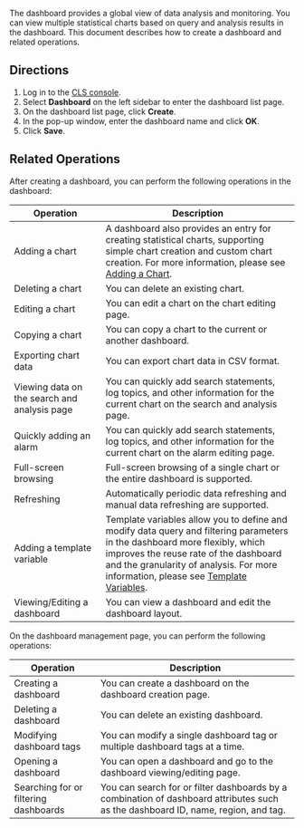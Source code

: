 The dashboard provides a global view of data analysis and monitoring. You can view multiple statistical charts based on query and analysis results in the dashboard. This document describes how to create a dashboard and related operations.

## Directions

1. Log in to the [CLS console](https://console.cloud.tencent.com/cls/overview).
2. Select **Dashboard** on the left sidebar to enter the dashboard list page.
3. On the dashboard list page, click **Create**.
4. In the pop-up window, enter the dashboard name and click **OK**.
5. Click **Save**.

## Related Operations

After creating a dashboard, you can perform the following operations in the dashboard:

| Operation            | Description                                                         |
| --------------- | ------------------------------------------------------------ |
| Adding a chart        | A dashboard also provides an entry for creating statistical charts, supporting simple chart creation and custom chart creation. For more information, please see [Adding a Chart](https://cloud.tencent.com/document/product/614/63399). |
| Deleting a chart        | You can delete an existing chart.                                             |
| Editing a chart        | You can edit a chart on the chart editing page.                                             |
| Copying a chart        | You can copy a chart to the current or another dashboard.                             |
| Exporting chart data    | You can export chart data in CSV format.                              |
| Viewing data on the search and analysis page    | You can quickly add search statements, log topics, and other information for the current chart on the search and analysis page. |
| Quickly adding an alarm    | You can quickly add search statements, log topics, and other information for the current chart on the alarm editing page. |
| Full-screen browsing        | Full-screen browsing of a single chart or the entire dashboard is supported.                           |
| Refreshing            | Automatically periodic data refreshing and manual data refreshing are supported.                               |
| Adding a template variable    | Template variables allow you to define and modify data query and filtering parameters in the dashboard more flexibly, which improves the reuse rate of the dashboard and the granularity of analysis. For more information, please see [Template Variables](https://www.tencentcloud.com/document/product/614/43561). |
| Viewing/Editing a dashboard | You can view a dashboard and edit the dashboard layout.                                   |



On the dashboard management page, you can perform the following operations:

| Operation            | Description                                                         |
| ---------------- | ------------------------------------------------------ |
| Creating a dashboard       | You can create a dashboard on the dashboard creation page.                                     |
| Deleting a dashboard       | You can delete an existing dashboard.                                     |
| Modifying dashboard tags   | You can modify a single dashboard tag or multiple dashboard tags at a time.                           |
| Opening a dashboard       | You can open a dashboard and go to the dashboard viewing/editing page.                |
| Searching for or filtering dashboards | You can search for or filter dashboards by a combination of dashboard attributes such as the dashboard ID, name, region, and tag. |



